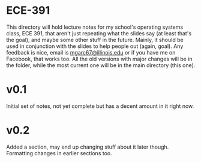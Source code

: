 # ECE-391

This directory will hold lecture notes for my school's operating systems class, ECE 391, that aren't just repeating what the slides say (at least that's the goal), and maybe some other stuff in the future. Mainly, it should be used in conjunction with the slides to help people out (again, goal). Any feedback is nice, email is mgarc67@illinois.edu or if you have me on Facebook, that works too. All the old versions with major changes will be in the folder, while the most current one will be in the main directory (this one).

# v0.1

Initial set of notes, not yet complete but has a decent amount in it right now.

# v0.2

Added a section, may end up changing stuff about it later though. Formatting changes in earlier sections too.

